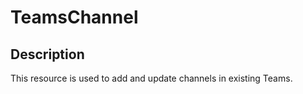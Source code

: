 # TeamsChannel

## Description

This resource is used to add and update channels in existing Teams.
